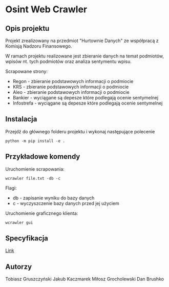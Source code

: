 # Osint Web Crawler

## Opis projektu

Projekt zrealizowany na przedmiot "Hurtownie Danych" ze współpracą z Komisją Nadzoru Finansowego.

W ramach projektu realizowane jest zbieranie danych na temat podmiotów, wpisów nt. tych podmiotów oraz analiza sentymentu wpisu.

Scrapowane strony:
- Regon - zbieranie podstawowych informacji o podmiocie
- KRS - zbieranie podstawowych informacji o podmiocie
- Aleo - zbieranie podstawowych informacji o podmiocie
- Bankier - wyciągane są depesze które podlegają ocenie sentymelnej
- Infostrefa - wyciągane są depesze które podlegają ocenie sentymelnej

## Instalacja

Przejdź do głównego folderu projektu i wykonaj następujące polecenie

```commandline
python -m pip install -e .
```

## Przykładowe komendy

Uruchomienie scrapowania:

```commandline
wcrawler file.txt -db -c
```
Flagi:
- db - zapisanie wyniku do bazy danych
- c - wyczyszczenie bazy danych przed jej użyciem

Uruchomienie graficznego klienta:
```commandline
wcrawler gui
```

## Specyfikacja

[Link](https://docs.google.com/document/d/1njV13p8Nt5j3mGoJPrZxRO6WMLG8E1tanBWSP12y5iE/edit)

## Autorzy

Tobiasz Gruszczyński
Jakub Kaczmarek
Miłosz Grocholewski
Dan Brushko

